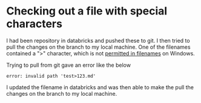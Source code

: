# Checking out a file with special characters

I had been repository in databricks and pushed these to git. I then tried to pull the changes on the branch to my local machine. One of the filenames contained a ">" character, which is not [permitted in filenames](https://stackoverflow.com/a/35352640) on Windows. 

Trying to pull from git gave an error like the below

    error: invalid path 'test>123.md'

I updated the filename in databricks and was then able to make the pull the changes on the branch to my local machine. 
 